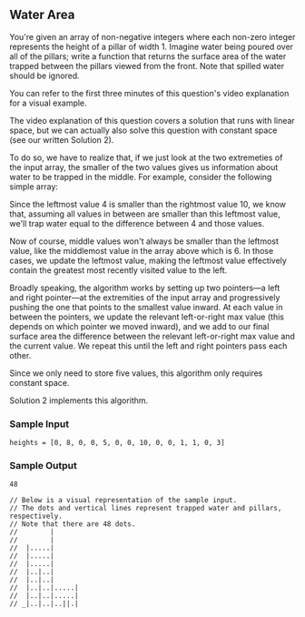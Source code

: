 
## Water Area

You're given an array of non-negative integers where each non-zero integer
represents the height of a pillar of width 1. Imagine water being
poured over all of the pillars; write a function that returns the surface area
of the water trapped between the pillars viewed from the front. Note that
spilled water should be ignored.

You can refer to the first three minutes of this question's video explanation
for a visual example.

The video explanation of this question covers a solution that runs with linear
space, but we can actually also solve this question with constant space (see
our written Solution 2).

To do so, we have to realize that, if we just look at the two extremeties of
the input array, the smaller of the two values gives us information about
water to be trapped in the middle. For example, consider the following simple
array:

Since the leftmost value 4 is smaller than the rightmost value
10, we know that, assuming all values in between are smaller than
this leftmost value, we'll trap water equal to the difference between
4 and those values.

Now of course, middle values won't always be smaller than the leftmost value,
like the middlemost value in the array above which is 6. In those
cases, we update the leftmost value, making the leftmost value effectively
contain the greatest most recently visited value to the left.

Broadly speaking, the algorithm works by setting up two pointers—a left and
right pointer—at the extremities of the input array and progressively pushing
the one that points to the smallest value inward. At each value in between the
pointers, we update the relevant left-or-right max value (this depends on
which pointer we moved inward), and we add to our final surface area the
difference between the relevant left-or-right max value and the current value.
We repeat this until the left and right pointers pass each other.

Since we only need to store five values, this algorithm only requires constant
space.

Solution 2 implements this algorithm.

### Sample Input
```
heights = [0, 8, 0, 0, 5, 0, 0, 10, 0, 0, 1, 1, 0, 3]
```

### Sample Output
```
48

// Below is a visual representation of the sample input.
// The dots and vertical lines represent trapped water and pillars, respectively.
// Note that there are 48 dots.
//        |
//        |
//  |.....|
//  |.....|
//  |.....|
//  |..|..|
//  |..|..|
//  |..|..|.....|
//  |..|..|.....|
// _|..|..|..||.|
```
